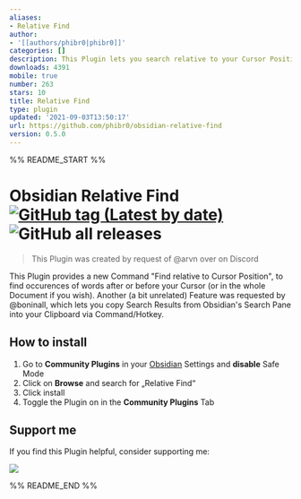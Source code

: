 ```yaml
---
aliases:
- Relative Find
author:
- '[[authors/phibr0|phibr0]]'
categories: []
description: This Plugin lets you search relative to your Cursor Position.
downloads: 4391
mobile: true
number: 263
stars: 10
title: Relative Find
type: plugin
updated: '2021-09-03T13:50:17'
url: https://github.com/phibr0/obsidian-relative-find
version: 0.5.0
---
```


%% README_START %%

# Obsidian Relative Find [![GitHub tag (Latest by date)](https://img.shields.io/github/v/tag/phibr0/obsidian-relative-find)](https://github.com/phibr0/obsidian-relative-find/releases) ![GitHub all releases](https://img.shields.io/github/downloads/phibr0/obsidian-relative-find/total)

> This Plugin was created by request of @arvn over on Discord

This Plugin provides a new Command "Find relative to Cursor Position", to find occurences of words after or before your Cursor (or in the whole Document if you wish). Another (a bit unrelated) Feature was requested by @boninall, which lets you copy Search Results from Obsidian's Search Pane into your Clipboard via Command/Hotkey.

## How to install

1. Go to **Community Plugins** in your [Obsidian](https://www.obsidian.md) Settings and **disable** Safe Mode
2. Click on **Browse** and search for „Relative Find“
3. Click install
4. Toggle the Plugin on in the **Community Plugins** Tab

## Support me

If you find this Plugin helpful, consider supporting me:

<a href="https://www.buymeacoffee.com/phibr0"><img src="https://img.buymeacoffee.com/button-api/?text=Buy me a coffee&emoji=&slug=phibr0&button_colour=5F7FFF&font_colour=ffffff&font_family=Inter&outline_colour=000000&coffee_colour=FFDD00"></a>


%% README_END %%